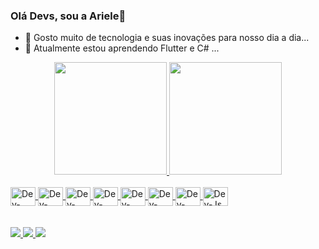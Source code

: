 ### Olá Devs, sou a Ariele👋


- 🔭 Gosto muito de tecnologia e suas inovações para nosso dia a dia...
- 🌱 Atualmente estou aprendendo Flutter e C# ...


<div align="center">
<a href="https://github.com/Arie0">
<img height="180em" src="https://github-readme-stats.vercel.app/api?username=Arie0&show_icons=true&theme=dracula&include_all_commits">
<img height="180em" src="https://github-readme-stats.vercel.app/api/top-langs/?username=Arie0&layout=compact&langs_count=7&theme=dra">
</div>
<div style="display: inline_block"><br>
    
<img align="center" alt="Dev-Java" height="30" width="40" src="https://cdn.jsdelivr.net/gh/devicons/devicon@latest/icons/dart/dart-plain-wordmark.svg" />
<img align="center" alt="Dev-Java" height="30" width="40"  src="https://cdn.jsdelivr.net/gh/devicons/devicon@latest/icons/java/java-original-wordmark.svg">
<img align="center" alt="Dev-Csharp" height="30" width="40" src="https://cdn.jsdelivr.net/gh/devicons/devicon@latest/icons/csharp/csharp-original.svg">
<img align="center" alt="Dev-HTML" height="30" width="40" src="https://cdn.jsdelivr.net/gh/devicons/devicon@latest/icons/html5/html5-original-wordmark.svg">
<img align="center" alt="Dev-CSS" height="30" width="40" src="https://cdn.jsdelivr.net/gh/devicons/devicon@latest/icons/css3/css3-plain-wordmark.svg">
<img align="center" alt="Dev-PHP" height="30" width="40" <img src="https://cdn.jsdelivr.net/gh/devicons/devicon@latest/icons/php/php-original.svg">
<img align="center" alt="Dev-Flutter" height="30" width="40" <img src="https://cdn.jsdelivr.net/gh/devicons/devicon@latest/icons/flutter/flutter-original.svg">
<img align="center" alt="Dev-Js" height="30" width="40"  src="https://cdn.jsdelivr.net/gh/devicons/devicon@latest/icons/javascript/javascript-original.svg">

</div>
    
<br/>
<br/>

<div>
<a href="https://www.instagram.com/ariele3.c/" target="_blank"><img src="https://img.shields.io/badge/-Instagram-%23E4405F?style=for-the-badge&log">
<a href = "mailto:ariegoodvibes05@gmail.com"><img src="https://img.shields.io/badge/-Gmail-%23333?style=for-the-badge&logo=gmail&logoCo">
<a href="https://www.linkedin.com/in/ariele-carla-silva/?originalSubdomain=br" target="_blank"><img src="https://img.shields.io/badge/-LinkedIn-%230077B5?style=for-the-badge&logo=">
</div>
